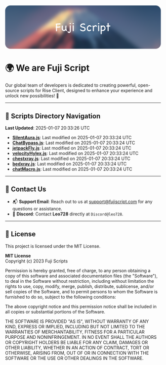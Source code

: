 ![Banner](.github/b.webp)

# 🌍 **We are Fuji Script**

Our global team of developers is dedicated to creating powerful, open-source scripts for Rise Client, designed to enhance your experience and unlock new possibilities! 🌟

---
<!-- SCRIPTS_NAVIGATION_START -->
## 📂 **Scripts Directory Navigation**

**Last Updated**: 2025-01-07 20:33:26 UTC

- **[SilentAura.js](scripts/SilentAura.js)**: Last modified on 2025-01-07 20:33:24 UTC
- **[ChatBypass.js](scripts/ChatBypass.js)**: Last modified on 2025-01-07 20:33:24 UTC
- **[jetpackFly.js](scripts/jetpackFly.js)**: Last modified on 2025-01-07 20:33:24 UTC
- **[velocityHylex.js](scripts/velocityHylex.js)**: Last modified on 2025-01-07 20:33:24 UTC
- **[chestxray.js](scripts/chestxray.js)**: Last modified on 2025-01-07 20:33:24 UTC
- **[bedxray.js](scripts/bedxray.js)**: Last modified on 2025-01-07 20:33:24 UTC
- **[chatMacro.js](scripts/chatMacro.js)**: Last modified on 2025-01-07 20:33:24 UTC

<!-- SCRIPTS_NAVIGATION_END -->

---

## 💬 **Contact Us**  
- 📬 **Support Email**: Reach out to us at [support@fujiscript.com](mailto:support@fujiscript.com) for any questions or assistance.  
- 💬 **Discord**: Contact **Leo728** directly at `Discord@leo728`.

---

## 📜 **License**

This project is licensed under the MIT License.  

**MIT License**  
Copyright (c) 2023 Fuji Scripts  

Permission is hereby granted, free of charge, to any person obtaining a copy of this software and associated documentation files (the "Software"), to deal in the Software without restriction, including without limitation the rights to use, copy, modify, merge, publish, distribute, sublicense, and/or sell copies of the Software, and to permit persons to whom the Software is furnished to do so, subject to the following conditions:  

The above copyright notice and this permission notice shall be included in all copies or substantial portions of the Software.  

THE SOFTWARE IS PROVIDED "AS IS", WITHOUT WARRANTY OF ANY KIND, EXPRESS OR IMPLIED, INCLUDING BUT NOT LIMITED TO THE WARRANTIES OF MERCHANTABILITY, FITNESS FOR A PARTICULAR PURPOSE AND NONINFRINGEMENT. IN NO EVENT SHALL THE AUTHORS OR COPYRIGHT HOLDERS BE LIABLE FOR ANY CLAIM, DAMAGES OR OTHER LIABILITY, WHETHER IN AN ACTION OF CONTRACT, TORT OR OTHERWISE, ARISING FROM, OUT OF OR IN CONNECTION WITH THE SOFTWARE OR THE USE OR OTHER DEALINGS IN THE SOFTWARE.  
